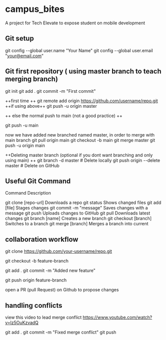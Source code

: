 # campus_bites

A project for Tech Elevate to expose student on mobile development

## Git setup  
git config --global user.name "Your Name"
git config --global user.email "your@email.com"

## Git first repository ( using master branch to teach merging branch)
git init
git add .
git commit -m "First commit"

++first time ++
git remote add origin https://github.com/username/repo.git
++if using above++
git push -u origin master

++ else the normal push to main (not a good practice) ++

git push -u main



now we have added new branched named master, in order to merge with main branch 
git pull origin main
git checkout -b main
git merge master
git push -u origin main

++Deleting master branch (optional if you dont want branching and only using main) ++
git branch -d master       # Delete locally
git push origin --delete master  # Delete on GitHub

## Useful Git Command 

Command	Description

git clone [repo-url]	Downloads a repo
git status	Shows changed files
git add [file]	Stages changes
git commit -m "message"	Saves changes with a message
git push	Uploads changes to GitHub
git pull	Downloads latest changes
git branch [name]	Creates a new branch
git checkout [branch]	Switches to a branch
git merge [branch]	Merges a branch into current


## collaboration workflow 
git clone https://github.com/your-username/repo.git

git checkout -b feature-branch

git add .
git commit -m "Added new feature"

git push origin feature-branch

open a PR (pull Request) on Github to propose changes

## handling conflicts 
 view this video to lead merge conflict 
 https://www.youtube.com/watch?v=lz5OuKzvadQ

git add .
git commit -m "Fixed merge conflict"
git push
